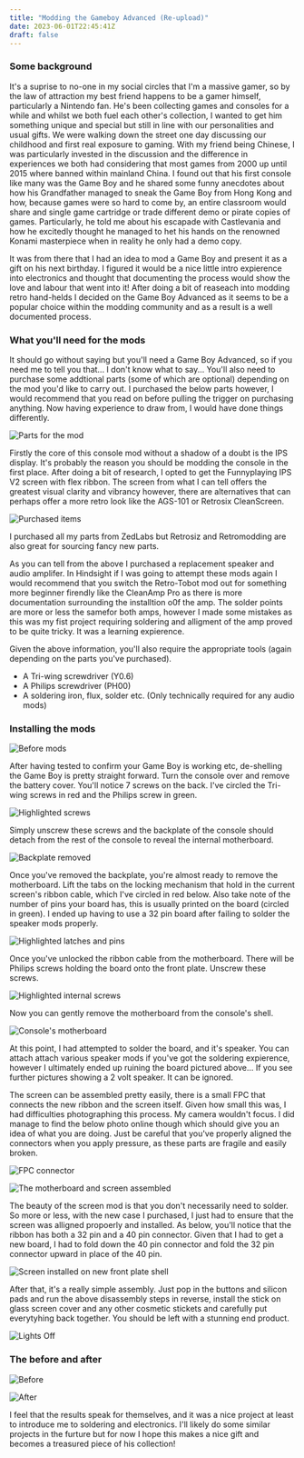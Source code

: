 ```yaml
---
title: "Modding the Gameboy Advanced (Re-upload)"
date: 2023-06-01T22:45:41Z
draft: false
---
```


### Some background
It's a suprise to no-one in my social circles that I'm a massive gamer, so by the law of attraction my best friend happens to be a gamer himself, particularly a Nintendo fan. He's been collecting games and consoles for a while and whilst we both fuel each other's collection, I wanted to get him something unique and special but still in line with our personalities and usual gifts. We were walking down the street one day discussing our childhood and first real exposure to gaming. With my friend being Chinese, I was particularly invested in the discussion and the difference in experiences we both had considering that most games from 2000 up until 2015 where banned within mainland China. I found out that his first console like many was the Game Boy and he shared some funny anecdotes about how his Grandfather managed to sneak the Game Boy from Hong Kong and how, because games were so hard to come by, an entire classroom would share and single game cartridge or trade different demo or pirate copies of games. Particularly, he told me about his escapade with Castlevania and how he excitedly thought he managed to het his hands on the renowned Konami masterpiece when in reality he only had a demo copy.

It was from there that I had an idea to mod a Game Boy and present it as a gift on his next birthday. I figured it would be a nice little intro expierence into electronics and thought that documenting the process would show the love and labour that went into it! After doing a bit of reaseach into modding retro hand-helds I decided on the Game Boy Advanced as it seems to be a popular choice within the modding community and as a result is a well documented process.  

### What you'll need for the mods
It should go without saying but you'll need a Game Boy Advanced, so if you need me to tell you that... I don't know what to say... You'll also need to purchase some addtional parts (some of which are optional) depending on the mod you'd like to carry out. I purchased the below parts however, I would recommend that you read on before pulling the trigger on purchasing anything. Now having experience to draw from, I would have done things differently.

![Parts for the mod](BagParts.JPG)

Firstly the core of this console mod without a shadow of a doubt is the IPS display. It's probably the reason you should be modding the console in the first place. After doing a bit of research, I opted to get the Funnyplaying IPS V2 screen with flex ribbon. The screen from what I can tell offers the greatest visual clarity and vibrancy however, there are alternatives that can perhaps offer a more retro look like the AGS-101 or Retrosix CleanScreen.

![Purchased items](Parts.png)

I purchased all my parts from ZedLabs but Retrosiz and Retromodding are also great for sourcing fancy new parts.

As you can tell from the above I purchased a replacement speaker and audio amplifer. In Hindsight if I was going to attempt these mods again I would recommend that you switch the Retro-Tobot mod out for something more beginner firendly like the CleanAmp Pro as there is more documentation surrounding the installtion o0f the amp. The solder points are more or less the samefor both amps, however I made some mistakes as this was my fist project requiring soldering and alligment of the amp proved to be quite tricky. It was a learning expierence.

Given the above information, you'll also require the appropriate tools (again depending on the parts you've purchased).

* A Tri-wing screwdriver (Y0.6)
* A Philips screwdriver (PH00)
* A soldering iron, flux, solder etc. (Only technically required for any audio mods)

### Installing the mods

![Before mods](BeforePhoto.JPG)

After having tested to confirm your Game Boy is working etc, de-shelling the Game Boy is pretty straight forward. Turn the console over and remove the battery cover. You'll notice 7 screws on the back. I've circled the Tri-wing screws in red and the Philips screw in green.

![Highlighted screws](HighlightedScrews.JPG)

Simply unscrew these screws and the backplate of the console should detach from the rest of the console to reveal the internal motherboard.

![Backplate removed](BPremoved2.JPG)

Once you've removed the backplate, you're almost ready to remove the motherboard. Lift the tabs on the locking mechanism that hold in the current screen's ribbon cable, which I've circled in red below. Also take note of the number of pins your board has, this is usually printed on the board (circled in green). I ended up having to use a 32 pin board after failing to solder the speaker mods properly.

![Highlighted latches and pins](HighlightedLatches.png)

Once you've unlocked the ribbon cable from the motherboard. There will be Philips screws holding the board onto the front plate. Unscrew these screws.

![Highlighted internal screws](MBscrews.png)

Now you can gently remove the motherboard from the console's shell.

![Console's motherboard](Motherboard.JPG)

At this point, I had attempted to solder the board, and it's speaker. You can attach attach various speaker mods if you've got the soldering expierence, however I ultimately ended up ruining the board pictured above... If you see further pictures showing a 2 volt speaker. It can be ignored.

The screen can be assembled pretty easily, there is a small FPC that connects the new ribbon and the screen itself. Given how small this was, I had difficulties photographing this process. My camera wouldn't focus. I did manage to find the below photo online though which should give you an idea of what you are doing. Just be careful that you've properly aligned the connectors when you apply pressure, as these parts are fragile and easily broken.

![FPC connector](FPC.png)

![The motherboard and screen assembled](MBandIPS.JPG)

The beauty of the screen mod is that you don't necessarily need to solder. So more or less, with the new case I purchased, I just had to ensure that the screen was alligned propoerly and installed. As below, you'll notice that the ribbon has both a 32 pin and a 40 pin connector. Given that I had to get a new board, I had to fold down the 40 pin connector and fold the 32 pin connector upward in place of the 40 pin.

![Screen installed on new front plate shell](ShellIPSInstalled.JPG)

After that, it's a really simple assembly. Just pop in the buttons and silicon pads and run the above disassembly steps in reverse, install the stick on glass screen cover and any other cosmetic stickets and carefully put everytyhing back together. You should be left with a stunning end product.

![Lights Off](LightsOff.JPG)

### The before and after

![Before](OriginalScreen.JPG)

![After](AfterPhoto.JPG)

I feel that the results speak for themselves, and it was a nice project at least to introduce me to soldering and electronics. I'll likely do some similar projects in the furture but for now I hope this makes a nice gift and becomes a treasured piece of his collection! 
